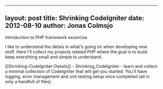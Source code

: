 
---
layout: post
title: Shrinking CodeIgniter
date: 2012-08-10
author: Jonas Colmsjo
---

Introduction to PHP framework excercise





I like to understand the detais in what's going on when developing new stuff. Here I'll collect my projects related PHP where the goal is to build keep everyhting small and simple to understand. 

[[Shrinking-CodeIgniter-Details]] - Shrinking_CodeIgniter - learn and collect a minimal collection of CodeIgniter that will get you started. You'll have logging, error management and unit testing setup once completed (all in only a handfull of files).

